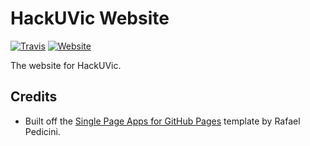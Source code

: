 # HackUVic Website

[![Travis](https://img.shields.io/travis/UVicWebDev/HackUVic.svg)](https://travis-ci.org/UVicWebDev/HackUVic)
[![Website](https://img.shields.io/website-up-down-green-red/http/hackuvic.com.svg)](http://hackuvic.com/)

The website for HackUVic.

## Credits

* Built off the [Single Page Apps for GitHub Pages](https://github.com/rafrex/spa-github-pages) template by Rafael Pedicini.
